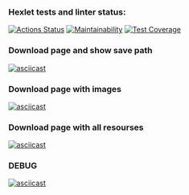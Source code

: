 ### Hexlet tests and linter status:
[![Actions Status](https://github.com/VimLoko/backend-project-lvl3/workflows/hexlet-check/badge.svg)](https://github.com/VimLoko/backend-project-lvl3/actions)
[![Maintainability](https://api.codeclimate.com/v1/badges/691f25b0f82e2e5f73d6/maintainability)](https://codeclimate.com/github/VimLoko/backend-project-lvl3/maintainability)
[![Test Coverage](https://api.codeclimate.com/v1/badges/691f25b0f82e2e5f73d6/test_coverage)](https://codeclimate.com/github/VimLoko/backend-project-lvl3/test_coverage)

### Download page and show save path
[![asciicast](https://asciinema.org/a/utRzcpCoCYxI0CV6fiHMvhroW.svg)](https://asciinema.org/a/utRzcpCoCYxI0CV6fiHMvhroW)
### Download page with images
[![asciicast](https://asciinema.org/a/ES9gdoNX8ZQeYXKXI772CHuiI.svg)](https://asciinema.org/a/ES9gdoNX8ZQeYXKXI772CHuiI)
### Download page with all resourses
[![asciicast](https://asciinema.org/a/Pm7Tt5L7uSw9UQn6U3e2M5ClL.svg)](https://asciinema.org/a/Pm7Tt5L7uSw9UQn6U3e2M5ClL)
### DEBUG
[![asciicast](https://asciinema.org/a/CIILkTUv5gydLsZjNpr1Wsexa.svg)](https://asciinema.org/a/CIILkTUv5gydLsZjNpr1Wsexa)